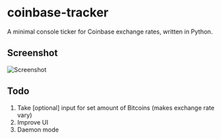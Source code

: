 coinbase-tracker
======
A minimal console ticker for Coinbase exchange rates, written in Python.


Screenshot
------------
![Screenshot](http://i.imgur.com/ooXJ5nD.png)


Todo
------------
1. Take [optional] input for set amount of Bitcoins (makes exchange rate vary)
2. Improve UI
3. Daemon mode